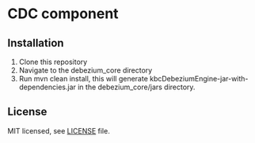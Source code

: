 # CDC component

## Installation

1. Clone this repository
2. Navigate to the debezium_core directory
3. Run mvn clean install, this will generate kbcDebeziumEngine-jar-with-dependencies.jar in the debezium_core/jars directory.

## License

MIT licensed, see [LICENSE](./LICENSE) file.
